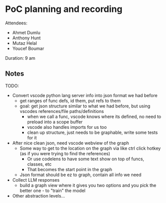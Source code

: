 # PoC planning and recording

Attendees:

- Ahmet Dumlu
- Anthony Hunt
- Mutaz Helal
- Youcef Boumar

Duration: 9 am

## Notes

TODO:

- Convert vscode python lang server info into json format we had before
  - get ranges of func defs, id them, put refs to them
  - goal: get json structure similar to what we had before, but using vscodes references/file paths/definitions
    - when we call a func, vscode knows where its defined, no need to preload into a scope buffer
    - vscode also handles imports for us too
    - clean up structure, just needs to be graphable, write some tests for it
- After nice clean json, need vscode webview of the graph
  - Some way to get to the location on the graph via like ctrl click hotkey (as if you were trying to find the references)
    - Or use codelens to have some text show on top of funcs, classes, etc
    - That becomes the start point in the graph
  - Json format should be ez to graph, contain all info we need
- Collect LLM responses
  - build a graph view where it gives you two options and you pick the better one - to "train" the model
- Other abstraction levels...
